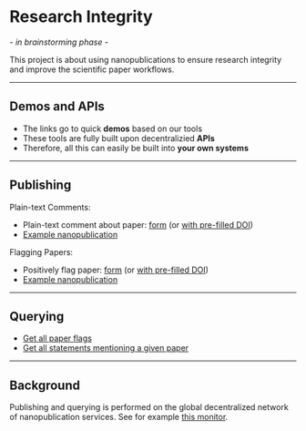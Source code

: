 # Research Integrity

_- in brainstorming phase -_

This project is about using nanopublications to ensure research integrity and improve the scientific paper workflows.

---

## Demos and APIs

- The links go to quick **demos** based on our tools
- These tools are fully built upon decentralizied **APIs**
- Therefore, all this can easily be built into **your own systems**

---

## Publishing

Plain-text Comments:

- Plain-text comment about paper: [form](https://nanodash.knowledgepixels.com/publish?template=http://purl.org/np/RA3gQDMnYbKCTiQeiUYJYBaH6HUhz8f3HIg71itlsZDgA) (or [with pre-filled DOI](https://nanodash.knowledgepixels.com/publish?template=http://purl.org/np/RA3gQDMnYbKCTiQeiUYJYBaH6HUhz8f3HIg71itlsZDgA&param_thing=https://doi.org/10.1038/sdata.2016.18))
- [Example nanopublication](https://w3id.org/np/RAD2nMxJb-BVqTdHY3CRxLEkcYXA2K6GhZg7dqpZHWRhA)

Flagging Papers:

- Positively flag paper: [form](https://nanodash.knowledgepixels.com/publish?template=https://w3id.org/np/RA7QYvH8CeADZsPqopmTnBw1pk2CpqFavj1QVQMzd7zCA) (or [with pre-filled DOI](https://nanodash.knowledgepixels.com/publish?189&template=https://w3id.org/np/RA7QYvH8CeADZsPqopmTnBw1pk2CpqFavj1QVQMzd7zCA&param_paper=https://doi.org/10.1038/sdata.2016.18))
- [Example nanopublication](https://w3id.org/np/RAnpjDJ4pkVBIC0hyjYX5kGsfD9SPD2pmriZnYDHPAkA8)

---

## Querying

- [Get all paper flags](https://tapas.knowledgepixels.com/tapas.html?api=knowledgepixels/research-integrity&op=/get-paper-flags&autosubmit=on)
- [Get all statements mentioning a given paper](https://tapas.knowledgepixels.com/tapas.html?api=knowledgepixels/nanopub-query-api&op=/get-subj-refs&autosubmit=on&param_subj=https://doi.org/10.1038/sdata.2016.18)

---

## Background

Publishing and querying is performed on the global decentralized network of nanopublication services. See for example [this monitor](https://monitor.knowledgepixels.com/).
